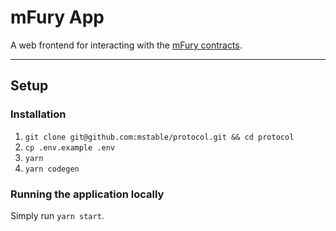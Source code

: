 # mFury App

A web frontend for interacting with the [mFury contracts](https://github.com/mstable/mFury-contracts).

---

## Setup

### Installation

1. `git clone git@github.com:mstable/protocol.git && cd protocol`
2. `cp .env.example .env` 
3. `yarn`
4. `yarn codegen`

### Running the application locally

Simply run `yarn start`.

